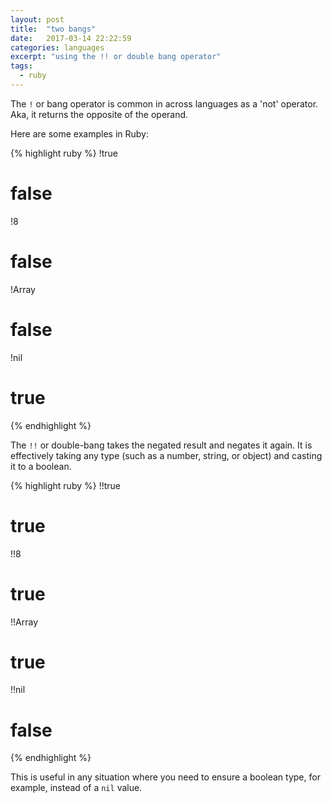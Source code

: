 ```yaml
---
layout: post
title:  "two bangs"
date:   2017-03-14 22:22:59
categories: languages
excerpt: "using the !! or double bang operator"
tags:
  - ruby
---
```


The `!` or bang operator is common in across languages as a 'not' operator.  Aka, it returns the opposite of the operand.

Here are some examples in Ruby:

{% highlight ruby %}
!true
# false
!8
# false
!Array
# false
!nil
# true
{% endhighlight %}

The `!!` or double-bang takes the negated result and negates it again.  It is effectively taking any type (such as a number, string, or object) and casting it to a boolean.

{% highlight ruby %}
!!true
# true
!!8
# true
!!Array
# true
!!nil
# false
{% endhighlight %}

This is useful in any situation where you need to ensure a boolean type, for example, instead of a `nil` value.
